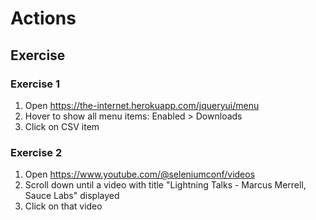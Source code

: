 # Actions


## Exercise

### Exercise 1
1. Open https://the-internet.herokuapp.com/jqueryui/menu
2. Hover to show all menu items: Enabled > Downloads
3. Click on CSV item

### Exercise 2

1. Open https://www.youtube.com/@seleniumconf/videos
2. Scroll down until a video with title "Lightning Talks - Marcus Merrell, Sauce Labs" displayed
3. Click on that video 